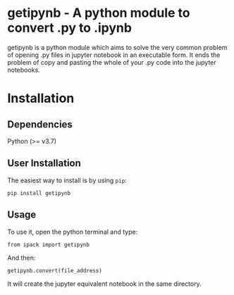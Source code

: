 # getipynb - A python module to convert .py to .ipynb

getipynb is a python module which aims to solve the very common problem of opening .py files in jupyter notebook in an executable form. It ends the problem of copy and pasting the whole of your .py code into the jupyter notebooks.

# Installation

## Dependencies

Python (>= v3.7)

## User Installation

The easiest way to install is by using `pip`:

`pip install getipynb`

## Usage

To use it, open the python terminal and type:

`from ipack import getipynb`

And then:

`getipynb.convert(file_address)`

It will create the jupyter equivalent notebook in the same directory. 